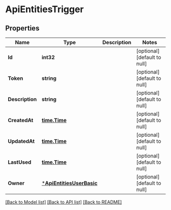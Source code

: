 # ApiEntitiesTrigger

## Properties
Name | Type | Description | Notes
------------ | ------------- | ------------- | -------------
**Id** | **int32** |  | [optional] [default to null]
**Token** | **string** |  | [optional] [default to null]
**Description** | **string** |  | [optional] [default to null]
**CreatedAt** | [**time.Time**](time.Time.md) |  | [optional] [default to null]
**UpdatedAt** | [**time.Time**](time.Time.md) |  | [optional] [default to null]
**LastUsed** | [**time.Time**](time.Time.md) |  | [optional] [default to null]
**Owner** | [***ApiEntitiesUserBasic**](API_Entities_UserBasic.md) |  | [optional] [default to null]

[[Back to Model list]](../README.md#documentation-for-models) [[Back to API list]](../README.md#documentation-for-api-endpoints) [[Back to README]](../README.md)


